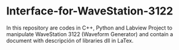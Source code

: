 # Interface-for-WaveStation-3122
In this repository are codes in C++, Python and Labview Project to manipulate WaveStation 3122 (Waveform Generator) and contain a document with descripción of libraries dll in LaTex.

